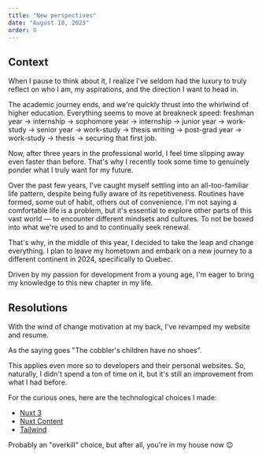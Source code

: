 ```yaml
---
title: "New perspectives"
date: "August 18, 2023"
order: 0
---
```


## Context

When I pause to think about it, I realize I've seldom had the luxury to truly reflect on who I am, my aspirations, and the direction I want to head in.

The academic journey ends, and we're quickly thrust into the whirlwind of higher education. Everything seems to move at breakneck speed: freshman year → internship → sophomore year → internship → junior year → work-study → senior year → work-study → thesis writing → post-grad year → work-study → thesis → securing that first job.

Now, after three years in the professional world, I feel time slipping away even faster than before. That's why I recently took some time to genuinely ponder what I truly want for my future.

Over the past few years, I've caught myself settling into an all-too-familiar life pattern, despite being fully aware of its repetitiveness. Routines have formed, some out of habit, others out of convenience. I'm not saying a comfortable life is a problem, but it's essential to explore other parts of this vast world — to encounter different mindsets and cultures. To not be boxed into what we're used to and to continually seek renewal.

That's why, in the middle of this year, I decided to take the leap and change everything. I plan to leave my hometown and embark on a new journey to a different continent in 2024, specifically to Quebec.

Driven by my passion for development from a young age, I'm eager to bring my knowledge to this new chapter in my life.

## Resolutions

With the wind of change motivation at my back, I've revamped my website and resume.

As the saying goes "The cobbler's children have no shoes".

This applies even more so to developers and their personal websites. So, naturally, I didn't spend a ton of time on it, but it's still an improvement from what I had before.

For the curious ones, here are the technological choices I made:

* [Nuxt 3](https://nuxt.com/)
* [Nuxt Content](https://content.nuxtjs.org/)
* [Tailwind](https://tailwindcss.com/)

Probably an "overkill" choice, but after all, you're in my house now 😉